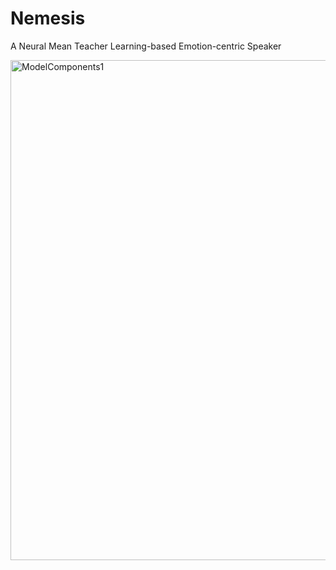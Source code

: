 # Nemesis
A Neural Mean Teacher Learning-based Emotion-centric Speaker

<img width="800" alt="ModelComponents1" src="https://user-images.githubusercontent.com/16213000/193888357-0f3ce851-3579-4890-8d4d-e4d0d597ebdd.png">
